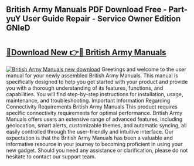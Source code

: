 ## British Army Manuals PDF Download Free - Part-yuY User Guide Repair - Service Owner Edition GNIeD

# <h2><a href="http://bc39876.oget.top/?id=British+Army+Manuals">🔗Download New 👉🔴 British Army Manuals</a></h2>

[![British Army Manuals new download](https://i.imgur.com/5g1atiW.png)](http://bc39876.oget.top/?id=British+Army+Manuals)
Greetings and welcome to the user manual for your newly assembled British Army Manuals. This manual is specifically designed to help you get started with your product and provide you with a thorough understanding of its features, functions, and capabilities. You will find step-by-step instructions for installation, usage, maintenance, and troubleshooting. Important Information Regarding Connectivity Requirements British Army Manuals This product requires specific connectivity requirements for optimal performance. British Army Manuals offers users an extensive range of advanced features, including geolocation, smart alerts, customizable themes, and automatic syncing, all easily controlled through the user-friendly and intuitive interface. Our expectation is that the British Army Manuals has been a valuable and informative resource in your journey to becoming proficient in using your new gadget. Should you need any assistance or clarification, please do not hesitate to contact our support team.
